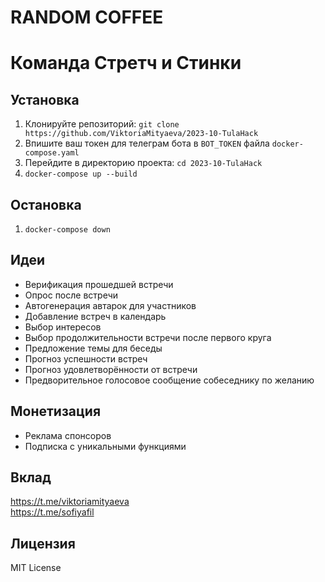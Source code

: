 # RANDOM COFFEE 
# Команда Стретч и Стинки

## Установка
1. Клонируйте репозиторий: `git clone https://github.com/ViktoriaMityaeva/2023-10-TulaHack`  
2. Впишите ваш токен для телеграм бота в `BOT_TOKEN` файла `docker-compose.yaml`    
3. Перейдите в директорию проекта: `cd 2023-10-TulaHack`    
4. `docker-compose up --build`    

## Остановка
1. `docker-compose down`    

## Идеи
- Верификация прошедшей встречи 
- Опрос после встречи
- Автогенерация автарок для участников
- Добавление встреч в календарь
- Выбор интересов
- Выбор продолжительности встречи после первого круга
- Предложение темы для беседы
- Прогноз успешности встреч
- Прогноз удовлетворённости от встречи
- Предворительное голосовое сообщение собеседнику по желанию

## Монетизация
- Реклама спонсоров
- Подписка с уникальными функциями

## Вклад
https://t.me/viktoriamityaeva    
https://t.me/sofiyafil    

## Лицензия
MIT License    